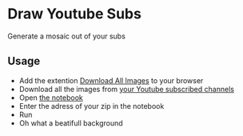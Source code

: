 # Draw Youtube Subs
 
Generate a mosaic out of your subs

## Usage 

- Add the extention [Download All Images](https://download-all-images.mobilefirst.me/) to your browser
- Download all the images from [your Youtube subscribed channels](https://www.youtube.com/feed/channels)
- Open [the notebook](https://colab.research.google.com/drive/1ZyJNKyS_cfbOmWxfZV7L11RPuFEdh-uO#scrollTo=-gMyiSkep9Qj)
- Enter the adress of your zip in the notebook
- Run
- Oh what a beatifull background
